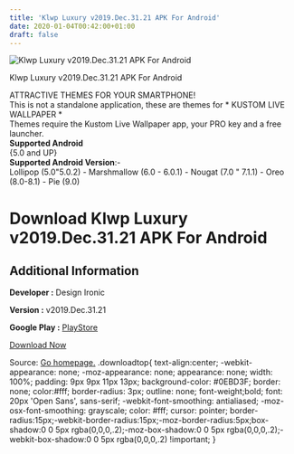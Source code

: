 ```yaml
---
title: 'Klwp Luxury v2019.Dec.31.21 APK For Android'
date: 2020-01-04T00:42:00+01:00
draft: false
---
```


![Klwp Luxury v2019.Dec.31.21 APK For Android](https://i1.wp.com/apkhome.net/wp-content/uploads/2020/01/Klwp-Luxury-v2019.Dec_.31.21.png "Klwp Luxury v2019.Dec.31.21 APK For Android")

  

Klwp Luxury v2019.Dec.31.21 APK For Android

ATTRACTIVE THEMES FOR YOUR SMARTPHONE!  
This is not a standalone application, these are themes for \* KUSTOM LIVE WALLPAPER \*  
Themes require the Kustom Live Wallpaper app, your PRO key and a free launcher.  
**Supported Android**  
{5.0 and UP}  
**Supported Android Version**:-  
Lollipop (5.0"5.0.2) - Marshmallow (6.0 - 6.0.1) - Nougat (7.0 " 7.1.1) - Oreo (8.0-8.1) - Pie (9.0)

Download Klwp Luxury v2019.Dec.31.21 APK For Android
====================================================

Additional Information
----------------------

**Developer :** Design Ironic

**Version :** v2019.Dec.31.21

**Google Play :** [PlayStore](https://play.google.com/store/apps/details?id=com.luxury.kustom.pack)

  

[Download Now](https://store4app.co/post/klwp-luxury-v2019-dec-31-21-apk-for-android_1578075400)

  
Source: [Go homepage.](https://store4app.co/post/klwp-luxury-v2019-dec-31-21-apk-for-android_1578075400) .downloadtop{ text-align:center; -webkit-appearance: none; -moz-appearance: none; appearance: none; width: 100%; padding: 9px 9px 11px 13px; background-color: #0EBD3F; border: none; color:#fff; border-radius: 3px; outline: none; font-weight;bold; font: 20px 'Open Sans', sans-serif; -webkit-font-smoothing: antialiased; -moz-osx-font-smoothing: grayscale; color: #fff; cursor: pointer; border-radius:15px;-webkit-border-radius:15px;-moz-border-radius:5px;box-shadow:0 0 5px rgba(0,0,0,.2);-moz-box-shadow:0 0 5px rgba(0,0,0,.2);-webkit-box-shadow:0 0 5px rgba(0,0,0,.2) !important; }